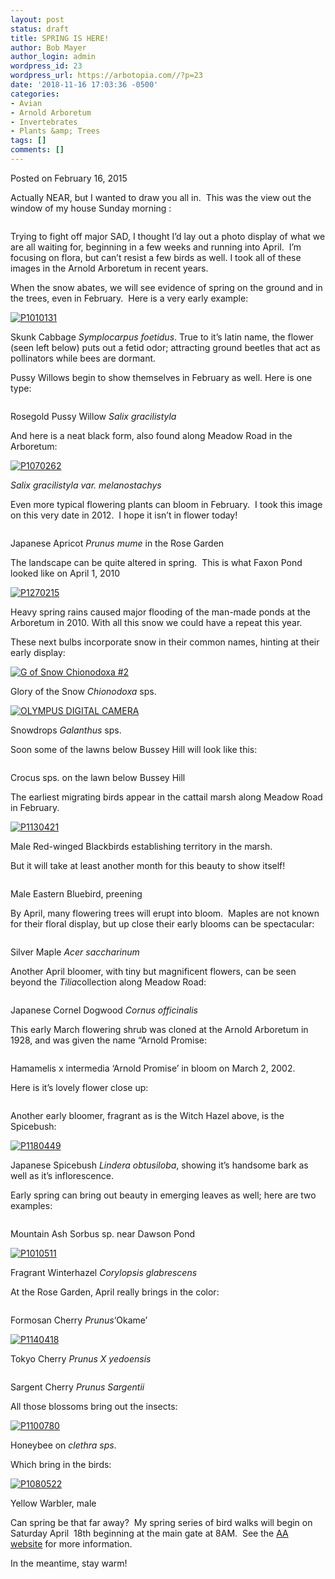 ```yaml
---
layout: post
status: draft
title: SPRING IS HERE!
author: Bob Mayer
author_login: admin
wordpress_id: 23
wordpress_url: https://arbotopia.com//?p=23
date: '2018-11-16 17:03:36 -0500'
categories:
- Avian
- Arnold Arboretum
- Invertebrates
- Plants &amp; Trees
tags: []
comments: []
---
```









<p>Posted on February 16, 2015</a></p>





<p>Actually NEAR, but I wanted to draw you all in.&nbsp; This was the view out the window of my house Sunday morning :</p>


<p><!-- wp:image {"id":322} --></p>
 <img src="https://i2.wp.com/arbotopia.com/wp-content/uploads/2018/11/P1090439.jpg?fit=525%2C394&amp;ssl=1" alt="" class="wp-image-322"/> 





<p>Trying to fight off major SAD, I thought I&rsquo;d lay out a photo display of what we are all waiting for, beginning in a few weeks and running into April.&nbsp; I&rsquo;m focusing on flora, but can&rsquo;t resist a few birds as well. I took all of these images in the Arnold Arboretum in recent years.</p>





<p>When the snow abates, we will see evidence of spring on the ground and in the trees, even in February.&nbsp; Here is a very early example:</p>


<p><!-- wp:image {"id":999,"linkDestination":"custom"} --></p>
 <a href="https://web.archive.org/web/20150501173156/http://www.arbotopia.com/wp-content/uploads/2015/02/P1010131.jpg"><img src="https://web.archive.org/web/20150501173156im_/http://www.arbotopia.com/wp-content/uploads/2015/02/P1010131.jpg" alt="P1010131" class="wp-image-999"/></a> 





<p>Skunk Cabbage&nbsp;<em>Symplocarpus foetidus</em>. True to it&rsquo;s latin name, the flower (seen left below) puts out a fetid odor; attracting ground beetles that act as pollinators while bees are dormant.</p>





<p>Pussy Willows begin to show themselves in February as well. Here is one type:</p>


<p><!-- wp:image {"id":323} --></p>
 <img src="https://i0.wp.com/arbotopia.com/wp-content/uploads/2018/11/P1220766.jpg?fit=525%2C419&amp;ssl=1" alt="" class="wp-image-323"/> 





<p>Rosegold Pussy Willow&nbsp;<em>Salix gracilistyla</em></p>





<p>And here is a neat black form, also found along Meadow Road in the Arboretum:</p>


<p><!-- wp:image {"id":1001,"linkDestination":"custom"} --></p>
 <a href="https://web.archive.org/web/20150501173156/http://www.arbotopia.com/wp-content/uploads/2015/02/P1070262.jpg"><img src="https://web.archive.org/web/20150501173156im_/http://www.arbotopia.com/wp-content/uploads/2015/02/P1070262.jpg" alt="P1070262" class="wp-image-1001"/></a> 





<p><em>Salix gracilistyla var. melanostachys</em></p>





<p>Even more typical flowering plants can bloom in February.&nbsp; I took this image on this very date in 2012.&nbsp; I hope it isn&rsquo;t in flower today!</p>


<p><!-- wp:image {"id":324} --></p>
 <img src="https://i2.wp.com/arbotopia.com/wp-content/uploads/2018/11/IMG_7695.jpg?fit=525%2C542&amp;ssl=1" alt="" class="wp-image-324"/> 





<p>Japanese Apricot&nbsp;<em>Prunus mume</em>&nbsp;in the Rose Garden</p>





<p>The landscape can be quite altered in spring.&nbsp; This is what Faxon Pond looked like on April 1, 2010</p>


<p><!-- wp:image {"id":1003,"linkDestination":"custom"} --></p>
 <a href="https://web.archive.org/web/20150501173156/http://www.arbotopia.com/wp-content/uploads/2015/02/P1270215.jpg"><img src="https://web.archive.org/web/20150501173156im_/http://www.arbotopia.com/wp-content/uploads/2015/02/P1270215.jpg" alt="P1270215" class="wp-image-1003"/></a> 





<p>Heavy spring rains caused major flooding of the man-made ponds at the Arboretum in 2010. With all this snow we could have a repeat this year.</p>





<p>These next bulbs incorporate snow in their common names, hinting at their early display:</p>


<p><!-- wp:image {"id":1007,"linkDestination":"custom"} --></p>
 <a href="https://web.archive.org/web/20150501173156/http://www.arbotopia.com/wp-content/uploads/2015/02/G-of-Snow-Chionodoxa-2.jpg"><img src="https://web.archive.org/web/20150501173156im_/http://www.arbotopia.com/wp-content/uploads/2015/02/G-of-Snow-Chionodoxa-2.jpg" alt="G of Snow  Chionodoxa #2" class="wp-image-1007"/></a> 





<p>Glory of the Snow&nbsp;<em>Chionodoxa</em>&nbsp;sps.</p>


<p><!-- wp:image {"id":1008,"linkDestination":"custom"} --></p>
 <a href="https://web.archive.org/web/20150501173156/http://www.arbotopia.com/wp-content/uploads/2015/02/P3230021.jpg"><img src="https://web.archive.org/web/20150501173156im_/http://www.arbotopia.com/wp-content/uploads/2015/02/P3230021.jpg" alt="OLYMPUS DIGITAL CAMERA" class="wp-image-1008"/></a> 





<p>Snowdrops&nbsp;<em>Galanthus</em>&nbsp;sps.</p>





<p>Soon some of the lawns below Bussey Hill will look like this:</p>


<p><!-- wp:image {"id":325} --></p>
 <img src="https://i1.wp.com/arbotopia.com/wp-content/uploads/2018/11/Crocus.jpg?fit=525%2C289&amp;ssl=1" alt="" class="wp-image-325"/> 





<p>Crocus sps. on the lawn below Bussey Hill</p>





<p>The earliest migrating birds appear in the cattail marsh along Meadow Road in February.</p>


<p><!-- wp:image {"id":790,"linkDestination":"custom"} --></p>
 <a href="https://web.archive.org/web/20150501173156/http://www.arbotopia.com/wp-content/uploads/2014/03/P1130421.jpg"><img src="https://web.archive.org/web/20150501173156im_/http://www.arbotopia.com/wp-content/uploads/2014/03/P1130421.jpg" alt="P1130421" class="wp-image-790"/></a> 





<p>Male Red-winged Blackbirds establishing territory in the marsh.</p>





<p>But it will take at least another month for this beauty to show itself!</p>


<p><!-- wp:image {"id":326} --></p>
 <img src="https://i2.wp.com/arbotopia.com/wp-content/uploads/2018/11/P1040564.jpg?fit=525%2C469&amp;ssl=1" alt="" class="wp-image-326"/> 





<p>Male Eastern Bluebird, preening</p>





<p>By April, many flowering trees will erupt into bloom.&nbsp; Maples are not known for their floral display, but up close their early blooms can be spectacular:</p>


<p><!-- wp:image {"id":327} --></p>
 <img src="https://i0.wp.com/arbotopia.com/wp-content/uploads/2018/11/P1180549.jpg?fit=525%2C531&amp;ssl=1" alt="" class="wp-image-327"/> 





<p>Silver Maple&nbsp;<em>Acer saccharinum</em></p>





<p>Another April bloomer, with tiny but magnificent flowers, can be seen beyond the&nbsp;<em>Tilia</em>collection along Meadow Road:</p>


<p><!-- wp:image {"id":328} --></p>
 <img src="https://i2.wp.com/arbotopia.com/wp-content/uploads/2018/11/P1130908.jpg?fit=525%2C470&amp;ssl=1" alt="" class="wp-image-328"/> 





<p>Japanese Cornel Dogwood&nbsp;<em>Cornus officinalis</em></p>





<p>This early March flowering shrub was cloned at the Arnold Arboretum in 1928, and was given the name &ldquo;Arnold Promise:</p>


<p><!-- wp:image {"id":329} --></p>
 <img src="https://i0.wp.com/arbotopia.com/wp-content/uploads/2018/11/P1040500.jpg?fit=525%2C379&amp;ssl=1" alt="" class="wp-image-329"/> 





<p>Hamamelis x intermedia &lsquo;Arnold Promise&rsquo; in bloom on March 2, 2002.</p>





<p>Here is it&rsquo;s lovely flower close up:</p>


<p><!-- wp:image {"id":330} --></p>
 <img src="https://i0.wp.com/arbotopia.com/wp-content/uploads/2018/11/H.-x-intermedia-22Arnold-Promise.jpg?fit=525%2C376&amp;ssl=1" alt="" class="wp-image-330"/> 





<p>Another early bloomer, fragrant as is the Witch Hazel above, is the Spicebush:</p>


<p><!-- wp:image {"id":1020,"linkDestination":"custom"} --></p>
 <a href="https://web.archive.org/web/20150501173156/http://www.arbotopia.com/wp-content/uploads/2015/02/P1180449.jpg"><img src="https://web.archive.org/web/20150501173156im_/http://www.arbotopia.com/wp-content/uploads/2015/02/P1180449.jpg" alt="P1180449" class="wp-image-1020"/></a> 





<p>Japanese Spicebush&nbsp;<em>Lindera obtusiloba</em>, showing it&rsquo;s handsome bark as well as it&rsquo;s inflorescence.</p>





<p>Early spring can bring out beauty in emerging leaves as well; here are two examples:</p>


<p><!-- wp:image {"id":331} --></p>
 <img src="https://i0.wp.com/arbotopia.com/wp-content/uploads/2018/11/P1080087.jpg?fit=525%2C532&amp;ssl=1" alt="" class="wp-image-331"/> 





<p>Mountain Ash Sorbus sp. near Dawson Pond</p>


<p><!-- wp:image {"id":1022,"linkDestination":"custom"} --></p>
 <a href="https://web.archive.org/web/20150501173156/http://www.arbotopia.com/wp-content/uploads/2015/02/P1010511.jpg"><img src="https://web.archive.org/web/20150501173156im_/http://www.arbotopia.com/wp-content/uploads/2015/02/P1010511.jpg" alt="P1010511" class="wp-image-1022"/></a> 





<p>Fragrant Winterhazel<em>&nbsp;Corylopsis glabrescens&nbsp;<br></em></p>





<p>At the Rose Garden, April really brings in the color:</p>


<p><!-- wp:image {"id":332} --></p>
 <img src="https://i2.wp.com/arbotopia.com/wp-content/uploads/2018/11/IMG_5783.jpg?fit=525%2C446&amp;ssl=1" alt="" class="wp-image-332"/> 





<p>Formosan Cherry&nbsp;<em>Prunus</em>&lsquo;Okame&rsquo;</p>


<p><!-- wp:image {"id":1026,"linkDestination":"custom"} --></p>
 <a href="https://web.archive.org/web/20150501173156/http://www.arbotopia.com/wp-content/uploads/2015/02/P1140418.jpg"><img src="https://web.archive.org/web/20150501173156im_/http://www.arbotopia.com/wp-content/uploads/2015/02/P1140418.jpg" alt="P1140418" class="wp-image-1026"/></a> 





<p>Tokyo Cherry&nbsp;<em>Prunus X yedoensis</em></p>


<p><!-- wp:image {"id":333} --></p>
 <img src="https://i0.wp.com/arbotopia.com/wp-content/uploads/2018/11/P1180850_1.jpg?fit=525%2C394&amp;ssl=1" alt="" class="wp-image-333"/> 





<p>Sargent Cherry&nbsp;<em>Prunus Sargentii</em></p>





<p>All those blossoms bring out the insects:</p>


<p><!-- wp:image {"id":1030,"linkDestination":"custom"} --></p>
 <a href="https://web.archive.org/web/20150501173156/http://www.arbotopia.com/wp-content/uploads/2015/02/P1100780.jpg"><img src="https://web.archive.org/web/20150501173156im_/http://www.arbotopia.com/wp-content/uploads/2015/02/P1100780.jpg" alt="P1100780" class="wp-image-1030"/></a> 





<p>Honeybee on&nbsp;<em>clethra sps</em>.</p>





<p>Which bring in the birds:</p>


<p><!-- wp:image {"id":1031,"linkDestination":"custom"} --></p>
 <a href="https://web.archive.org/web/20150501173156/http://www.arbotopia.com/wp-content/uploads/2015/02/P1080522.jpg"><img src="https://web.archive.org/web/20150501173156im_/http://www.arbotopia.com/wp-content/uploads/2015/02/P1080522.jpg" alt="P1080522" class="wp-image-1031"/></a> 





<p>Yellow Warbler, male</p>





<p>Can spring be that far away?&nbsp; My spring series of bird walks will begin on Saturday April&nbsp; 18th beginning at the main gate at 8AM.&nbsp; See the&nbsp;<a href="https://web.archive.org/web/20150501173156/http://www.arboretum.harvard.edu/">AA website</a>&nbsp;for more information.</p>





<p>In the meantime, stay warm!<br></p>


